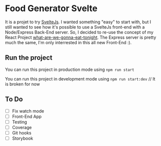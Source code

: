 # Food Generator Svelte

It is a projet to try [SvelteJs](https://svelte.dev/).
I wanted something "easy" to start with, but I still wanted to see how it's possible to use a SvelteJs front-end with a Node/Express Back-End server. So, I decided to re-use the concept of my React Project [what-are-we-gonna-eat-tonight](https://github.com/FranceBe/what-are-we-gonna-eat-tonight).
The Express server is pretty much the same, I'm only interrested in this all new Front-End :).

## Run the project
You can run this project in production mode using `npm run start`


You can run this project in development mode using `npm run start:dev` // It is broken for now

## To Do

- [ ] Fix watch mode
- [ ] Front-End App
- [ ] Testing
- [ ] Coverage
- [ ] Git hooks
- [ ] Storybook
